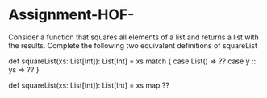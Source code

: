 # Assignment-HOF-

Consider a function that squares all elements of a list and returns a list with the results. Complete the following two equivalent definitions of
squareList



def squareList(xs: List[Int]): List[Int] =
 xs match {
   case List() => ??
   case y :: ys => ??
}


def squareList(xs: List[Int]): List[Int] =
xs map ??
